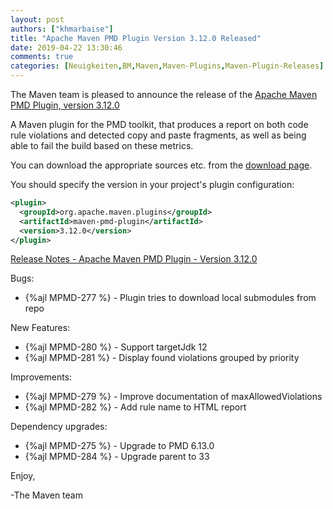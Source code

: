 ```yaml
---
layout: post
authors: ["khmarbaise"]
title: "Apache Maven PMD Plugin Version 3.12.0 Released"
date: 2019-04-22 13:30:46
comments: true
categories: [Neuigkeiten,BM,Maven,Maven-Plugins,Maven-Plugin-Releases]
---
```

The Maven team is pleased to announce the release of the 
[Apache Maven PMD Plugin, version 3.12.0](http://maven.apache.org/plugins/maven-pmd-plugin/)

A Maven plugin for the PMD toolkit, that produces a report on both code rule
violations and detected copy and paste fragments, as well as being able to fail
the build based on these metrics.

You can download the appropriate sources etc. from the 
[download page](https://maven.apache.org/plugins/maven-pmd-plugin/download.cgi).

You should specify the version in your project's plugin configuration:

``` xml
<plugin>
  <groupId>org.apache.maven.plugins</groupId>
  <artifactId>maven-pmd-plugin</artifactId>
  <version>3.12.0</version>
</plugin>
```

<!-- more -->

[Release Notes - Apache Maven PMD Plugin - Version 3.12.0](https://issues.apache.org/jira/secure/ReleaseNote.jspa?projectId=12317621&version=12344380)

Bugs:

- {%ajl MPMD-277 %} - Plugin tries to download local submodules from repo

New Features:

- {%ajl MPMD-280 %} - Support targetJdk 12
- {%ajl MPMD-281 %} - Display found violations grouped by priority

Improvements:

- {%ajl MPMD-279 %} - Improve documentation of maxAllowedViolations
- {%ajl MPMD-282 %} - Add rule name to HTML report

Dependency upgrades:

- {%ajl MPMD-275 %} - Upgrade to PMD 6.13.0
- {%ajl MPMD-284 %} - Upgrade parent to 33

Enjoy,

-The Maven team
